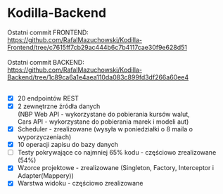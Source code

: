 # Kodilla-Backend

Ostatni commit FRONTEND:<br>
https://github.com/RafalMazuchowski/Kodilla-Frontend/tree/c7615ff7cb29ac444b6c7b4117cae30f9e628d51
<br><br>
Ostatni commit BACKEND:<br>
https://github.com/RafalMazuchowski/Kodilla-Backend/tree/1c89ca6a1e4aea110da083c899fd3df266a60ee4
<br><br>
- [x] 20 endpointów REST<br>
- [x] 2 zewnętrzne źródła danych <br>(NBP Web API - wykorzystane do pobierania kursów walut, <br>Cars API - wykorzystane do pobierania marek i modeli aut)<br>
- [x] Scheduler - zrealizowane (wysyła w poniedziałki o 8 maila o wyporzyczeniach)<br>
- [x] 10 operacji zapisu do bazy danych
- [ ] Testy pokrywające co najmniej 65% kodu - częściowo zrealizowane (54%)
- [x] Wzorce projektowe - zrealizowane (Singleton, Factory, Interceptor i Adapter(Mappery))
- [x] Warstwa widoku - częściowo zrealizowane
